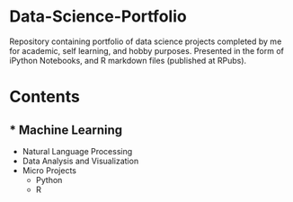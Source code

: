 # Data-Science-Portfolio

Repository containing portfolio of data science projects completed by me for academic, self learning, and hobby purposes. Presented in the form of iPython Notebooks, and R markdown files (published at RPubs).

# Contents
## * Machine Learning
* Natural Language Processing
* Data Analysis and Visualization
* Micro Projects
  + Python
  + R
